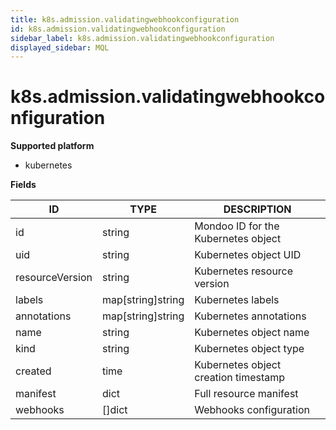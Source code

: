 ```yaml
---
title: k8s.admission.validatingwebhookconfiguration
id: k8s.admission.validatingwebhookconfiguration
sidebar_label: k8s.admission.validatingwebhookconfiguration
displayed_sidebar: MQL
---
```


# k8s.admission.validatingwebhookconfiguration

**Supported platform**

- kubernetes

**Fields**

| ID              | TYPE              | DESCRIPTION                          |
| --------------- | ----------------- | ------------------------------------ |
| id              | string            | Mondoo ID for the Kubernetes object  |
| uid             | string            | Kubernetes object UID                |
| resourceVersion | string            | Kubernetes resource version          |
| labels          | map[string]string | Kubernetes labels                    |
| annotations     | map[string]string | Kubernetes annotations               |
| name            | string            | Kubernetes object name               |
| kind            | string            | Kubernetes object type               |
| created         | time              | Kubernetes object creation timestamp |
| manifest        | dict              | Full resource manifest               |
| webhooks        | &#91;&#93;dict    | Webhooks configuration               |
